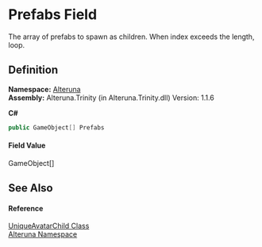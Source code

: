 # Prefabs Field


The array of prefabs to spawn as children. When index exceeds the length, loop.



## Definition
**Namespace:** <a href="N_Alteruna">Alteruna</a>  
**Assembly:** Alteruna.Trinity (in Alteruna.Trinity.dll) Version: 1.1.6

**C#**
``` C#
public GameObject[] Prefabs
```



#### Field Value
GameObject[]

## See Also


#### Reference
<a href="T_Alteruna_UniqueAvatarChild">UniqueAvatarChild Class</a>  
<a href="N_Alteruna">Alteruna Namespace</a>  
